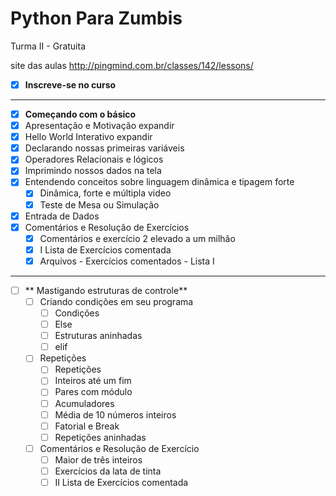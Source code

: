 # Python Para Zumbis
Turma II - Gratuita

site das aulas http://pingmind.com.br/classes/142/lessons/


- [x] **Inscreve-se no curso**
---
- [x]  **Começando com o básico**
  - [x] Apresentação e Motivação expandir
  - [x] Hello World Interativo expandir
  - [x] Declarando nossas primeiras variáveis
  - [x] Operadores Relacionais e lógicos
  - [x] Imprimindo nossos dados na tela
  - [x] Entendendo conceitos sobre linguagem dinâmica e tipagem forte
    - [x] Dinâmica, forte e múltipla video
	- [x] Teste de Mesa ou Simulação
  - [x] Entrada de Dados
  - [x] Comentários e Resolução de Exercícios
    - [x] Comentários e exercício 2 elevado a um milhão
    - [x] I Lista de Exercícios comentada
    - [x] Arquivos - Exercícios comentados - Lista I
---
- [ ] ** Mastigando estruturas de controle**
  - [ ] Criando condições em seu programa
    - [ ] Condições
    - [ ] Else
    - [ ] Estruturas aninhadas
    - [ ] elif
  - [ ] Repetições
    - [ ] Repetições
    - [ ] Inteiros até um fim
    - [ ] Pares com módulo
    - [ ] Acumuladores
    - [ ] Média de 10 números inteiros
    - [ ] Fatorial e Break
    - [ ] Repetições aninhadas
  - [ ] Comentários e Resolução de Exercício
    - [ ] Maior de três inteiros
    - [ ] Exercícios da lata de tinta
    - [ ] II Lista de Exercícios comentada
